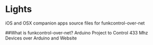 Lights
======

iOS and OSX companion apps source files for funkcontrol-over-net

##What is funkcontrol-over-net?
Arduino Project to Control 433 Mhz Devices over Arduino and Website
